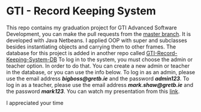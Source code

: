 # GTI - Record Keeping System
This repo contains my graduation project for GTI Advanced Software Development, you can make the pull requests from the [master branch](https://github.com/CaglarCetinceviz/GTI-Record-Keeping-System/tree/master).
It is developed with Java Netbeans. I applied OOP with super and subclasses besides instantiating objects and carrying them to other frames.
The database for this project is added in another repo called [GTI-Record-Keeping-System-DB](https://github.com/CaglarCetinceviz/GTI-Record-Keeping-System-DB)
To log in to the system, you must choose the admin or teacher option. In order to do that.
You can create a new admin or teacher in the database, or you can use the info below.
To log in as an admin, please use the email address **_bigboss@gretb.ie_** and the password **_admin123_**.
To log in as a teacher, please use the email address **_mark.shaw@gretb.ie_** and the password **_mark123_**.
You can watch my presentation from this [link](https://drive.google.com/file/d/1ApvT9w1lkOBx3_hYg8qCZSZCIkDX0XsW/view?usp=sharing).

I appreciated your time
